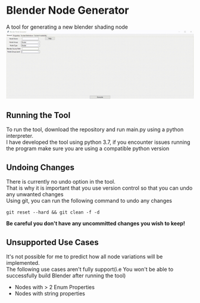# Blender Node Generator
A tool for generating a new blender shading node
![](demo.gif)

## Running the Tool
To run the tool, download the repository and run main.py using a python interpreter.   
I have developed the tool using python 3.7, 
if you encounter issues running the program make sure you are using a compatible python version

## Undoing Changes
There is currently no undo option in the tool.  
That is why it is important that you use version control so that you can undo any unwanted changes  
Using git, you can run the following command to undo any changes  
```
git reset --hard && git clean -f -d  
```
<b>Be careful you don't have any uncommitted changes you wish to keep!</b>

## Unsupported Use Cases
It's not possible for me to predict how all node variations will be implemented.  
The following use cases aren't fully support(i.e You won't be able to successfully build Blender after running the tool)  
  * Nodes with \> 2 Enum Properties
  * Nodes with string properties
